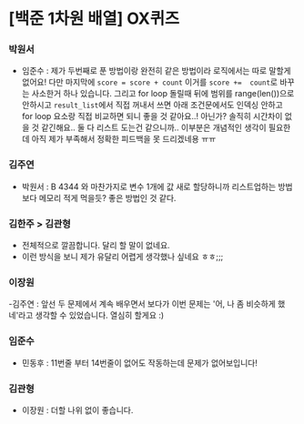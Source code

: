 # [백준 1차원 배열] OX퀴즈

### 박원서
- 임준수 : 제가 두번째로 푼 방법이랑 완전히 같은 방법이라 로직에서는 따로 말할게 없어요! 다만 마지막에 `score = score + count` 이거를 `score +=  count`로 바꾸는 사소한거 하나 있습니다. 그리고 for loop 돌릴때 뒤에 범위를 range(len())으로 안하시고 `result_list`에서 직접 꺼내서 쓰면 아래 조건문에서도 인덱싱 안하고 for loop 요소랑 직접 비교하면 되니 좋을 것 같아요..! 아닌가? 솔직히 시간차이 없을 것 같긴해요.. 둘 다 리스트 도는건 같으니까.. 이부분은 개념적인 생각이 필요한데 아직 제가 부족해서 정확한 피드백을 못 드리겠네용 ㅠㅠ

### 김주연 

- 박원서 : B 4344 와 마찬가지로 변수 1개에 값 새로 할당하니까 리스트업하는 방법보다 메모리 적게 먹을듯? 좋은 방법인 것 같다.

### 김한주 > 김관형
- 전체적으로 깔끔합니다. 달리 할 말이 없네요.
- 이런 방식을 보니 제가 유달리 어렵게 생각했나 싶네요 ㅎㅎ;;;

### 이장원
-김주연 : 앞선 두 문제에서 계속 배우면서 보다가 이번 문제는 '어, 나 좀 비슷하게 했네'라고 생각할 수 있었습니다. 열심히 할게요 :)

### 임준수
- 민동후 : 11번줄 부터 14번줄이 없어도 작동하는데 문제가 없어보입니다!

### 김관형
- 이장원 : 더할 나위 없이 좋습니다.
